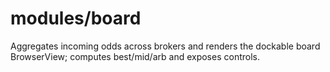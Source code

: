 # modules/board

Aggregates incoming odds across brokers and renders the dockable board BrowserView; computes best/mid/arb and exposes controls.
